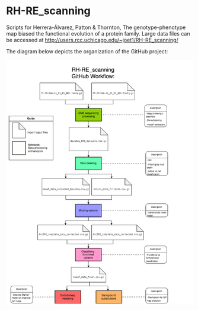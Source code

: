 # RH-RE_scanning
Scripts for Herrera-Álvarez, Patton & Thornton, The genotype-phenotype map biased the functional evolution of a protein family. Large data files can be accessed at http://users.rcc.uchicago.edu/~joet1/RH-RE_scanning/

The diagram below depicts the organization of the GitHub project:

![plot](./figures/DMS_GPmap_DataProcessing.drawio.png)
